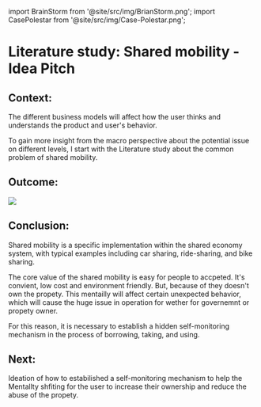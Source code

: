 import BrainStorm from '@site/src/img/BrianStorm.png';
import CasePolestar from '@site/src/img/Case-Polestar.png';

# Literature study: Shared mobility - Idea Pitch

## Context:

The different business models will affect how the user thinks and understands the product and user's behavior.

To gain more insight from the macro perspective about the potential issue on different levels, I start with the Literature study about the common problem of shared mobility.

## Outcome:

<img src={BrainStorm} />

## Conclusion:

Shared mobility is a specific implementation within the shared economy system, with typical examples including car sharing, ride-sharing, and bike sharing.

The core value of the shared mobility is easy for people to accpeted. It's convient, low cost and environment friendly.
But, because of they doesn't own the propety. This mentailly will affect certain unexpected behavior, which will cause the huge issue in operation for wether for governemnt or propety owner.

For this reason, it is necessary to establish a hidden self-monitoring mechanism in the process of borrowing, taking, and using.

## Next:

Ideation of how to estabilished a self-monitoring mechanism to help the Mentallty shfiting for the user to increase their ownership and reduce the abuse of the propety.
